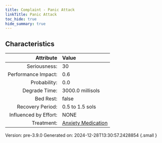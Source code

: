 ```yaml
---
title: Complaint - Panic Attack
linkTitle: Panic Attack
toc_hide: true
hide_summary: true
---
```


## Characteristics

| Attribute      | Value |
|--------:|:------|
|Seriousness:|30|
|Performance Impact:|0.6|
|Probability:|0.0|
|Degrade Time:|3000.0 millisols|
|Bed Rest:|false|
|Recovery Period:|0.5 to 1.5 sols|
|Influenced by Effort:|NONE|
|Treatment:|[Anxiety Medication](/docs/definitions/treatment/anxiety-medication)|
 

Version: pre-3.9.0 Generated on: 2024-12-28T13:30:57.2428854
{.small }